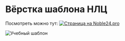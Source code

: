 # Вёрстка шаблона НЛЦ

Посмотреть можно тут: <a href="https://mpt1.noble24.pro/"> <img src="https://img.shields.io/badge/Site-Noble24.pro-orange?style=for-the-badge" alt="Страница на Noble24.pro"> </a>

![Учебный шаблон](./1.jpg)
